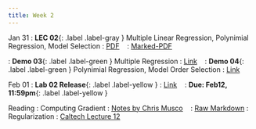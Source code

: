 ```yaml
---
title: Week 2
---
```


Jan 31
: **LEC 02**{: .label .label-gray } Multiple Linear Regression, Polynimial Regression, Model Selection
  : [PDF](lectures/02-multiple-regression/Lec02.pdf) &nbsp;&nbsp;
  : [Marked-PDF]()

: **Demo 03**{: .label .label-green } Multiple Regression 
  : [Link](https://drive.google.com/file/d/1LySkjczdVX40t-09bGTypgMaTS9B0-fX/view?usp=sharing) &nbsp;&nbsp;
: **Demo 04**{: .label .label-green } Polynimial Regression, Model Order Selection
  : [Link](https://drive.google.com/file/d/1sZ81NWaq4n5YEH_TEUtUA4lJqjZLuWKL/view?usp=sharing) &nbsp;&nbsp;

Feb 01
: **Lab 02 Release**{: .label .label-yellow } 
  : [Link]() &nbsp;&nbsp;
  : **Due: Feb12, 11:59pm**{: .label .label-yellow }

Reading
: Computing Gradient
  : [Notes by Chris Musco](https://www.chrismusco.com/machinelearning2023_grad/gradient_practice.pdf) &nbsp;&nbsp;
  : [Raw Markdown](https://www.chrismusco.com/machinelearning2023_grad/gradient_practice.md)
: Regularization 
  : [Caltech Lecture 12](https://work.caltech.edu/lectures.html#lectures)

